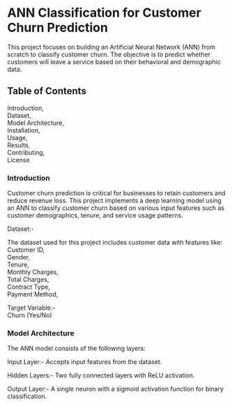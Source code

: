 # ANN Classification for Customer Churn Prediction

This project focuses on building an Artificial Neural Network (ANN) from scratch to classify customer churn. The objective is to predict whether customers will leave a service based on their behavioral and demographic data.

## Table of Contents
Introduction,  
Dataset,  
Model Architecture,  
Installation,  
Usage,  
Results,  
Contributing,  
License

### Introduction
Customer churn prediction is critical for businesses to retain customers and reduce revenue loss. This project implements a deep learning model using an ANN to classify customer churn based on various input features such as customer demographics, tenure, and service usage patterns.

Dataset:-

The dataset used for this project includes customer data with features like:
Customer ID,  
Gender,   
Tenure,  
Monthly Charges,  
Total Charges,  
Contract Type,  
Payment Method,  

Target Variable:-  
Churn (Yes/No)

### Model Architecture
The ANN model consists of the following layers:

Input Layer:- Accepts input features from the dataset.

Hidden Layers:- Two fully connected layers with ReLU activation.

Output Layer:- A single neuron with a sigmoid activation function for binary classification.


